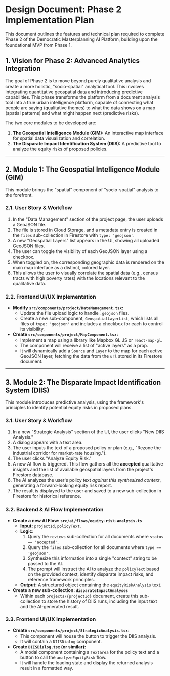# Design Document: Phase 2 Implementation Plan

This document outlines the features and technical plan required to complete Phase 2 of the Democratic Masterplanning AI Platform, building upon the foundational MVP from Phase 1.

## 1. Vision for Phase 2: Advanced Analytics Integration

The goal of Phase 2 is to move beyond purely qualitative analysis and create a more holistic, "socio-spatial" analytical tool. This involves integrating quantitative geospatial data and introducing predictive capabilities. This phase transforms the platform from a document analysis tool into a true urban intelligence platform, capable of connecting what people are saying (qualitative themes) to what the data shows on a map (spatial patterns) and what might happen next (predictive risks).

The two core modules to be developed are:
1.  **The Geospatial Intelligence Module (GIM):** An interactive map interface for spatial data visualization and correlation.
2.  **The Disparate Impact Identification System (DIIS):** A predictive tool to analyze the equity risks of proposed policies.

---

## 2. Module 1: The Geospatial Intelligence Module (GIM)

This module brings the "spatial" component of "socio-spatial" analysis to the forefront.

### 2.1. User Story & Workflow

1.  In the "Data Management" section of the project page, the user uploads a GeoJSON file.
2.  The file is stored in Cloud Storage, and a metadata entry is created in the `files` sub-collection in Firestore with `type: 'geojson'`.
3.  A new "Geospatial Layers" list appears in the UI, showing all uploaded GeoJSON files.
4.  The user can toggle the visibility of each GeoJSON layer using a checkbox.
5.  When toggled on, the corresponding geographic data is rendered on the main map interface as a distinct, colored layer.
6.  This allows the user to visually correlate the spatial data (e.g., census tracts with high poverty rates) with the locations relevant to the qualitative data.

### 2.2. Frontend UI/UX Implementation

*   **Modify `src/components/project/DataManagement.tsx`:**
    *   Update the file upload logic to handle `.geojson` files.
    *   Create a new sub-component, `GeospatialLayerList`, which lists all files of `type: 'geojson'` and includes a checkbox for each to control its visibility.
*   **Create `src/components/project/MapComponent.tsx`:**
    *   Implement a map using a library like Mapbox GL JS or `react-map-gl`.
    *   The component will receive a list of "active layers" as a prop.
    *   It will dynamically add a `Source` and `Layer` to the map for each active GeoJSON layer, fetching the data from the `url` stored in its Firestore document.

---

## 3. Module 2: The Disparate Impact Identification System (DIIS)

This module introduces predictive analysis, using the framework's principles to identify potential equity risks in proposed plans.

### 3.1. User Story & Workflow

1.  In a new "Strategic Analysis" section of the UI, the user clicks "New DIIS Analysis."
2.  A dialog appears with a text area.
3.  The user inputs the text of a proposed policy or plan (e.g., "Rezone the industrial corridor for market-rate housing.").
4.  The user clicks "Analyze Equity Risk."
5.  A new AI flow is triggered. This flow gathers all the **accepted** qualitative insights and the list of available geospatial layers from the project's Firestore database.
6.  The AI analyzes the user's policy text *against this synthesized context*, generating a forward-looking equity risk report.
7.  The result is displayed to the user and saved to a new sub-collection in Firestore for historical reference.

### 3.2. Backend & AI Flow Implementation

*   **Create a new AI Flow: `src/ai/flows/equity-risk-analysis.ts`**
    *   **Input:** `projectId`, `policyText`.
    *   **Logic:**
        1.  Query the `reviews` sub-collection for all documents where `status == 'accepted'`.
        2.  Query the `files` sub-collection for all documents where `type == 'geojson'`.
        3.  Synthesize this information into a single "context" string to be passed to the AI.
        4.  The prompt will instruct the AI to analyze the `policyText` based on the provided context, identify disparate impact risks, and reference framework principles.
    *   **Output:** A structured object containing the `equityRiskAnalysis` text.
*   **Create a new sub-collection: `disparateImpactAnalyses`**
    *   Within each `projects/{projectId}` document, create this sub-collection to store the history of DIIS runs, including the input text and the AI-generated result.

### 3.3. Frontend UI/UX Implementation

*   **Create `src/components/project/StrategicAnalysis.tsx`:**
    *   This component will house the button to trigger the DIIS analysis.
    *   It will contain a `DIISDialog` component.
*   **Create `DIISDialog.tsx` (or similar):**
    *   A modal component containing a `Textarea` for the policy text and a button to call the `analyzeEquityRisk` flow.
    *   It will handle the loading state and display the returned analysis result in a formatted way.
